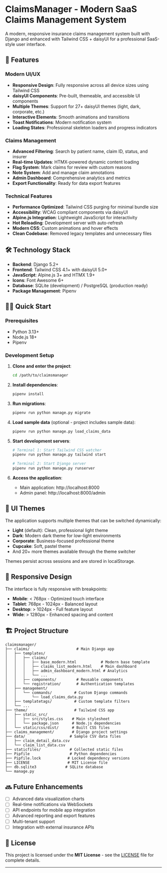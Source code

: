 # ClaimsManager - Modern SaaS Claims Management System

A modern, responsive insurance claims management system built with Django and enhanced with Tailwind CSS + daisyUI for a professional SaaS-style user interface.

## 🚀 Features

### Modern UI/UX

- **Responsive Design**: Fully responsive across all device sizes using Tailwind CSS
- **daisyUI Components**: Pre-built, themeable, and accessible UI components
- **Multiple Themes**: Support for 27+ daisyUI themes (light, dark, corporate, etc.)
- **Interactive Elements**: Smooth animations and transitions
- **Toast Notifications**: Modern notification system
- **Loading States**: Professional skeleton loaders and progress indicators

### Claims Management

- **Advanced Filtering**: Search by patient name, claim ID, status, and insurer
- **Real-time Updates**: HTMX-powered dynamic content loading
- **Flag System**: Mark claims for review with custom reasons
- **Note System**: Add and manage claim annotations
- **Admin Dashboard**: Comprehensive analytics and metrics
- **Export Functionality**: Ready for data export features

### Technical Features

- **Performance Optimized**: Tailwind CSS purging for minimal bundle size
- **Accessibility**: WCAG compliant components via daisyUI
- **Alpine.js Integration**: Lightweight JavaScript for interactivity
- **Hot Reloading**: Development server with auto-refresh
- **Modern CSS**: Custom animations and hover effects
- **Clean Codebase**: Removed legacy templates and unnecessary files

## 🛠️ Technology Stack

- **Backend**: Django 5.2+
- **Frontend**: Tailwind CSS 4.1+ with daisyUI 5.0+
- **JavaScript**: Alpine.js 3+ and HTMX 1.9+
- **Icons**: Font Awesome 6+
- **Database**: SQLite (development) / PostgreSQL (production ready)
- **Package Management**: Pipenv

## 🏃‍♂️ Quick Start

### Prerequisites

- Python 3.13+
- Node.js 18+
- Pipenv

### Development Setup

1. **Clone and enter the project**:

   ```bash
   cd /path/to/claimsmanager
   ```

2. **Install dependencies**:

   ```bash
   pipenv install
   ```

3. **Run migrations**:

   ```bash
   pipenv run python manage.py migrate
   ```

4. **Load sample data** (optional - project includes sample data):

   ```bash
   pipenv run python manage.py load_claims_data
   ```

5. **Start development servers**:

   ```bash
   # Terminal 1: Start Tailwind CSS watcher
   pipenv run python manage.py tailwind start

   # Terminal 2: Start Django server
   pipenv run python manage.py runserver
   ```

6. **Access the application**:
   - Main application: http://localhost:8000
   - Admin panel: http://localhost:8000/admin

## 🎨 UI Themes

The application supports multiple themes that can be switched dynamically:

- **Light** (default): Clean, professional light theme
- **Dark**: Modern dark theme for low-light environments
- **Corporate**: Business-focused professional theme
- **Cupcake**: Soft, pastel theme
- And 20+ more themes available through the theme switcher

Themes persist across sessions and are stored in localStorage.

## 📱 Responsive Design

The interface is fully responsive with breakpoints:

- **Mobile**: < 768px - Optimized touch interface
- **Tablet**: 768px - 1024px - Balanced layout
- **Desktop**: > 1024px - Full feature layout
- **Wide**: > 1280px - Enhanced spacing and content

## 🏗️ Project Structure

```
claimsmanager/
├── claims/                     # Main Django app
│   ├── templates/
│   │   ├── claims/
│   │   │   ├── base_modern.html           # Modern base template
│   │   │   ├── claims_list_modern.html    # Main dashboard
│   │   │   ├── admin_dashboard_modern.html # Analytics
│   │   │   └── ...
│   │   ├── components/         # Reusable components
│   │   └── registration/       # Authentication templates
│   ├── management/
│   │   └── commands/          # Custom Django commands
│   │       └── load_claims_data.py
│   ├── templatetags/          # Custom template filters
│   └── ...
├── theme/                     # Tailwind CSS app
│   ├── static_src/
│   │   ├── src/styles.css    # Main stylesheet
│   │   └── package.json      # Node.js dependencies
│   └── static/css/dist/      # Built CSS files
├── claims_management/        # Django project settings
├── data/                    # Sample CSV data files
│   ├── claim_detail_data.csv
│   └── claim_list_data.csv
├── staticfiles/             # Collected static files
├── Pipfile                  # Python dependencies
├── Pipfile.lock            # Locked dependency versions
├── LICENSE                 # MIT License file
├── db.sqlite3             # SQLite database
└── manage.py
```

## 🔜 Future Enhancements

- [ ] Advanced data visualization charts
- [ ] Real-time notifications via WebSockets
- [ ] API endpoints for mobile app integration
- [ ] Advanced reporting and export features
- [ ] Multi-tenant support
- [ ] Integration with external insurance APIs

## 📄 License

This project is licensed under the **MIT License** - see the [LICENSE](LICENSE) file for complete details.

---

